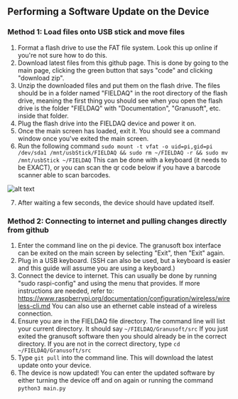 ## Performing a Software Update on the Device

### Method 1: Load files onto USB stick and move files
1. Format a flash drive to use the FAT file system. Look this up online if you're not sure how to do this.
2. Download latest files from this github page. This is done by going to the main page, clicking the green button that says "code" and clicking "download zip".
3. Unzip the downloaded files and put them on the flash drive. The files should be in a folder named "FIELDAQ" in the root directory of the flash drive, meaning the first thing you should see when you open the flash drive is the folder "FIELDAQ" with "Documentation", "Granusoft", etc. inside that folder.
4. Plug the flash drive into the FIELDAQ device and power it on. 
5. Once the main screen has loaded, exit it. You should see a command window once you've exited the main screen. 
6. Run the following command ```sudo mount -t vfat -o uid=pi,gid=pi /dev/sda1 /mnt/usbStick/FIELDAQ && sudo rm ~/FIELDAQ -r && sudo mv /mnt/usbStick ~/FIELDAQ``` This can be done with a keyboard (it needs to be EXACT), or you can scan the qr code below if you have a barcode scanner able to scan barcodes.

![alt text](https://github.com/byu-crop-biomechanics-lab/FIELDAQ/blob/master/Documentation/USB_update_command.png)

7. After waiting a few seconds, the device should have updated itself.

### Method 2: Connecting to internet and pulling changes directly from github
1. Enter the command line on the pi device. The granusoft box interface can be exited on the main screen by selecting "Exit", then "Exit" again.
2. Plug in a USB keyboard. (SSH can also be used, but a keyboard is easier and this guide will assume you are using a keyboard.)
3. Connect the device to internet. This can usually be done by running "sudo raspi-config" and using the menu that provides. If more instructions
   are needed, refer to: https://www.raspberrypi.org/documentation/configuration/wireless/wireless-cli.md
   You can also use an ethernet cable instead of a wireless connection. 
4. Ensure you are in the FIELDAQ file directory. The command line will list your current directory. It should say ```~/FIELDAQ/Granusoft/src``` 
   If you just exited the granusoft software then you should already be in the correct directory. 
   If you are not in the correct directory, type ```cd ~/FIELDAQ/Granusoft/src```
5. Type ```git pull``` into the command line. This will download the latest update onto your device. 
6. The device is now updated! You can enter the updated software by either turning the device off and on again or running the command ```python3 main.py```
